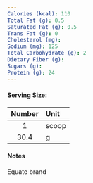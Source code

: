 ```yaml
---
Calories (kcal): 110
Total Fat (g): 0.5
Saturated Fat (g): 0.5
Trans Fat (g): 0
Cholesterol (mg): 
Sodium (mg): 125
Total Carbohydrate (g): 2
Dietary Fiber (g): 
Sugars (g): 
Protein (g): 24
---
```

#### Serving Size:

| Number | Unit  |
| :----: | :---- |
|   1    | scoop |
|  30.4  | g     |
#### Notes

Equate brand